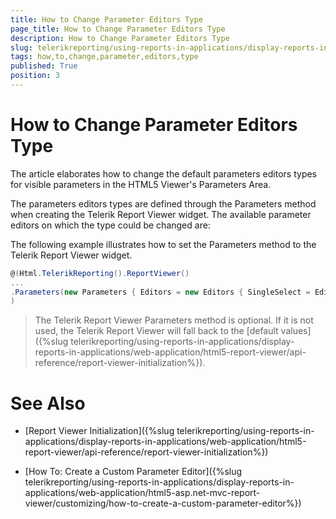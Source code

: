 ```yaml
---
title: How to Change Parameter Editors Type
page_title: How to Change Parameter Editors Type 
description: How to Change Parameter Editors Type
slug: telerikreporting/using-reports-in-applications/display-reports-in-applications/web-application/html5-asp.net-mvc-report-viewer/customizing/how-to-change-parameter-editors-type
tags: how,to,change,parameter,editors,type
published: True
position: 3
---
```


# How to Change Parameter Editors Type



The article elaborates how to change the default parameters editors types for visible parameters in the HTML5 Viewer's Parameters Area.       


The parameters editors types are defined through the Parameters method when creating the Telerik Report Viewer widget.           The available parameter editors on which the type could be changed are:         

The following example illustrates how to set the Parameters method to the Telerik Report Viewer widget.         

    
````C#
@(Html.TelerikReporting().ReportViewer()
...
.Parameters(new Parameters { Editors = new Editors { SingleSelect = EditorTypes.ComboBox, MultiSelect = EditorTypes.ComboBox} })
)
````

> The Telerik Report Viewer Parameters method is optional. If it is not used, the Telerik Report Viewer will fall back to the [default values]({%slug telerikreporting/using-reports-in-applications/display-reports-in-applications/web-application/html5-report-viewer/api-reference/report-viewer-initialization%}).           



# See Also


 

* [Report Viewer Initialization]({%slug telerikreporting/using-reports-in-applications/display-reports-in-applications/web-application/html5-report-viewer/api-reference/report-viewer-initialization%})

 

* [How To: Create a Custom Parameter Editor]({%slug telerikreporting/using-reports-in-applications/display-reports-in-applications/web-application/html5-asp.net-mvc-report-viewer/customizing/how-to-create-a-custom-parameter-editor%})


